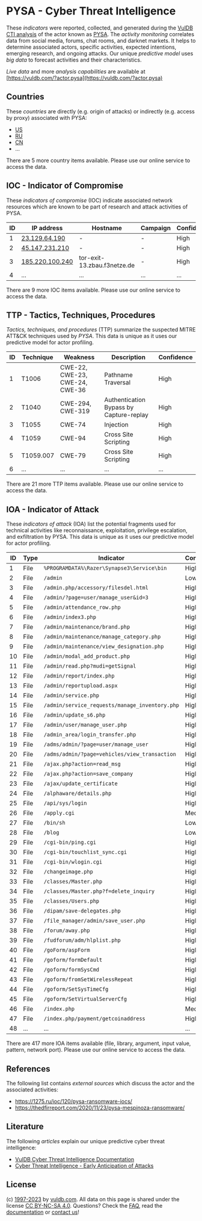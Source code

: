 # PYSA - Cyber Threat Intelligence

These _indicators_ were reported, collected, and generated during the [VulDB CTI analysis](https://vuldb.com/?kb.cti) of the actor known as [PYSA](https://vuldb.com/?actor.pysa). The _activity monitoring_ correlates data from social media, forums, chat rooms, and darknet markets. It helps to determine associated actors, specific activities, expected intentions, emerging research, and ongoing attacks. Our unique _predictive model_ uses _big data_ to forecast activities and their characteristics.

_Live data_ and more _analysis capabilities_ are available at [https://vuldb.com/?actor.pysa](https://vuldb.com/?actor.pysa)

## Countries

These _countries_ are directly (e.g. origin of attacks) or indirectly (e.g. access by proxy) associated with PYSA:

* [US](https://vuldb.com/?country.us)
* [RU](https://vuldb.com/?country.ru)
* [CN](https://vuldb.com/?country.cn)
* ...

There are 5 more country items available. Please use our online service to access the data.

## IOC - Indicator of Compromise

These _indicators of compromise_ (IOC) indicate associated network resources which are known to be part of research and attack activities of PYSA.

ID | IP address | Hostname | Campaign | Confidence
-- | ---------- | -------- | -------- | ----------
1 | [23.129.64.190](https://vuldb.com/?ip.23.129.64.190) | - | - | High
2 | [45.147.231.210](https://vuldb.com/?ip.45.147.231.210) | - | - | High
3 | [185.220.100.240](https://vuldb.com/?ip.185.220.100.240) | tor-exit-13.zbau.f3netze.de | - | High
4 | ... | ... | ... | ...

There are 9 more IOC items available. Please use our online service to access the data.

## TTP - Tactics, Techniques, Procedures

_Tactics, techniques, and procedures_ (TTP) summarize the suspected MITRE ATT&CK techniques used by _PYSA_. This data is unique as it uses our predictive model for actor profiling.

ID | Technique | Weakness | Description | Confidence
-- | --------- | -------- | ----------- | ----------
1 | T1006 | CWE-22, CWE-23, CWE-24, CWE-36 | Pathname Traversal | High
2 | T1040 | CWE-294, CWE-319 | Authentication Bypass by Capture-replay | High
3 | T1055 | CWE-74 | Injection | High
4 | T1059 | CWE-94 | Cross Site Scripting | High
5 | T1059.007 | CWE-79 | Cross Site Scripting | High
6 | ... | ... | ... | ...

There are 21 more TTP items available. Please use our online service to access the data.

## IOA - Indicator of Attack

These _indicators of attack_ (IOA) list the potential fragments used for technical activities like reconnaissance, exploitation, privilege escalation, and exfiltration by PYSA. This data is unique as it uses our predictive model for actor profiling.

ID | Type | Indicator | Confidence
-- | ---- | --------- | ----------
1 | File | `%PROGRAMDATA%\Razer\Synapse3\Service\bin` | High
2 | File | `/admin` | Low
3 | File | `/admin.php/accessory/filesdel.html` | High
4 | File | `/admin/?page=user/manage_user&id=3` | High
5 | File | `/admin/attendance_row.php` | High
6 | File | `/admin/index3.php` | High
7 | File | `/admin/maintenance/brand.php` | High
8 | File | `/admin/maintenance/manage_category.php` | High
9 | File | `/admin/maintenance/view_designation.php` | High
10 | File | `/admin/modal_add_product.php` | High
11 | File | `/admin/read.php?mudi=getSignal` | High
12 | File | `/admin/report/index.php` | High
13 | File | `/admin/reportupload.aspx` | High
14 | File | `/admin/service.php` | High
15 | File | `/admin/service_requests/manage_inventory.php` | High
16 | File | `/admin/update_s6.php` | High
17 | File | `/admin/user/manage_user.php` | High
18 | File | `/admin_area/login_transfer.php` | High
19 | File | `/adms/admin/?page=user/manage_user` | High
20 | File | `/adms/admin/?page=vehicles/view_transaction` | High
21 | File | `/ajax.php?action=read_msg` | High
22 | File | `/ajax.php?action=save_company` | High
23 | File | `/ajax/update_certificate` | High
24 | File | `/alphaware/details.php` | High
25 | File | `/api/sys/login` | High
26 | File | `/apply.cgi` | Medium
27 | File | `/bin/sh` | Low
28 | File | `/blog` | Low
29 | File | `/cgi-bin/ping.cgi` | High
30 | File | `/cgi-bin/touchlist_sync.cgi` | High
31 | File | `/cgi-bin/wlogin.cgi` | High
32 | File | `/changeimage.php` | High
33 | File | `/classes/Master.php` | High
34 | File | `/classes/Master.php?f=delete_inquiry` | High
35 | File | `/classes/Users.php` | High
36 | File | `/dipam/save-delegates.php` | High
37 | File | `/file_manager/admin/save_user.php` | High
38 | File | `/forum/away.php` | High
39 | File | `/fudforum/adm/hlplist.php` | High
40 | File | `/goForm/aspForm` | High
41 | File | `/goform/formDefault` | High
42 | File | `/goform/formSysCmd` | High
43 | File | `/goform/fromSetWirelessRepeat` | High
44 | File | `/goform/SetSysTimeCfg` | High
45 | File | `/goform/SetVirtualServerCfg` | High
46 | File | `/index.php` | Medium
47 | File | `/index.php/payment/getcoinaddress` | High
48 | ... | ... | ...

There are 417 more IOA items available (file, library, argument, input value, pattern, network port). Please use our online service to access the data.

## References

The following list contains _external sources_ which discuss the actor and the associated activities:

* https://1275.ru/ioc/120/pysa-ransomware-iocs/
* https://thedfirreport.com/2020/11/23/pysa-mespinoza-ransomware/

## Literature

The following _articles_ explain our unique predictive cyber threat intelligence:

* [VulDB Cyber Threat Intelligence Documentation](https://vuldb.com/?kb.cti)
* [Cyber Threat Intelligence - Early Anticipation of Attacks](https://www.scip.ch/en/?labs.20201022)

## License

(c) [1997-2023](https://vuldb.com/?kb.changelog) by [vuldb.com](https://vuldb.com/?kb.about). All data on this page is shared under the license [CC BY-NC-SA 4.0](https://creativecommons.org/licenses/by-nc-sa/4.0/). Questions? Check the [FAQ](https://vuldb.com/?kb.faq), read the [documentation](https://vuldb.com/?kb) or [contact us](https://vuldb.com/?contact)!
